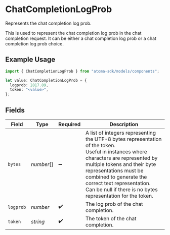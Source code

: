 # ChatCompletionLogProb

Represents the chat completion log prob.

This is used to represent the chat completion log prob in the chat completion request.
It can be either a chat completion log prob or a chat completion log prob choice.

## Example Usage

```typescript
import { ChatCompletionLogProb } from "atoma-sdk/models/components";

let value: ChatCompletionLogProb = {
  logprob: 2817.89,
  token: "<value>",
};
```

## Fields

| Field                                                                                                                                                                                                                                                                                                            | Type                                                                                                                                                                                                                                                                                                             | Required                                                                                                                                                                                                                                                                                                         | Description                                                                                                                                                                                                                                                                                                      |
| ---------------------------------------------------------------------------------------------------------------------------------------------------------------------------------------------------------------------------------------------------------------------------------------------------------------- | ---------------------------------------------------------------------------------------------------------------------------------------------------------------------------------------------------------------------------------------------------------------------------------------------------------------- | ---------------------------------------------------------------------------------------------------------------------------------------------------------------------------------------------------------------------------------------------------------------------------------------------------------------- | ---------------------------------------------------------------------------------------------------------------------------------------------------------------------------------------------------------------------------------------------------------------------------------------------------------------- |
| `bytes`                                                                                                                                                                                                                                                                                                          | *number*[]                                                                                                                                                                                                                                                                                                       | :heavy_minus_sign:                                                                                                                                                                                                                                                                                               | A list of integers representing the UTF-8 bytes representation of the token.<br/>Useful in instances where characters are represented by multiple tokens and their byte<br/>representations must be combined to generate the correct text representation.<br/>Can be null if there is no bytes representation for the token. |
| `logprob`                                                                                                                                                                                                                                                                                                        | *number*                                                                                                                                                                                                                                                                                                         | :heavy_check_mark:                                                                                                                                                                                                                                                                                               | The log prob of the chat completion.                                                                                                                                                                                                                                                                             |
| `token`                                                                                                                                                                                                                                                                                                          | *string*                                                                                                                                                                                                                                                                                                         | :heavy_check_mark:                                                                                                                                                                                                                                                                                               | The token of the chat completion.                                                                                                                                                                                                                                                                                |